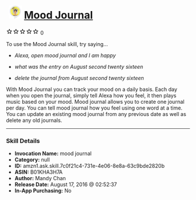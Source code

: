 # &nbsp;<img src="skill_icon" alt="Mood Journal icon" width="36"> [Mood Journal](http://alexa.amazon.com/#skills/amzn1.ask.skill.7c0f21c4-731e-4e06-8e8a-63c9bde2820b)
![0 stars](../../images/ic_star_border_black_18dp_1x.png)![0 stars](../../images/ic_star_border_black_18dp_1x.png)![0 stars](../../images/ic_star_border_black_18dp_1x.png)![0 stars](../../images/ic_star_border_black_18dp_1x.png)![0 stars](../../images/ic_star_border_black_18dp_1x.png) 0

To use the Mood Journal skill, try saying...

* *Alexa, open mood journal and I am happy*

* *what was the entry on August second twenty sixteen*

* *delete the journal from August second twenty sixteen*

With Mood Journal you can track your mood on a daily basis. Each day when you open the journal, simply tell Alexa how you feel, it then plays music based on your mood. Mood journal allows you to create one journal per day. You can tell mood journal how you feel using one word at a time. You can update an existing mood journal from any previous date as well as delete any old journals.

***

### Skill Details

* **Invocation Name:** mood journal
* **Category:** null
* **ID:** amzn1.ask.skill.7c0f21c4-731e-4e06-8e8a-63c9bde2820b
* **ASIN:** B01KHA3H7A
* **Author:** Mandy Chan
* **Release Date:** August 17, 2016 @ 02:52:37
* **In-App Purchasing:** No
